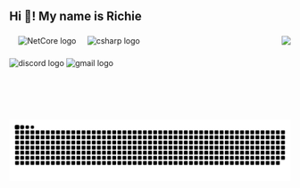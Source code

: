<h2 align="left">Hi 👋! My name is Richie</h2>

###

<div align="center">

</div>

###

<img align="right" height="150" src="https://th.bing.com/th/id/OIG.RyyRAvWNs2mSsjVrRiE9?w=270&h=270&c=6&r=0&o=5&pid=ImgGn"  />

###

<div align="left">
  <img width="12" />
  <img src="https://upload.wikimedia.org/wikipedia/commons/thumb/e/ee/.NET_Core_Logo.svg/768px-.NET_Core_Logo.svg.png" height="30" alt="NetCore logo"  />
  <img width="12" />
  <img src="https://cdn.jsdelivr.net/gh/devicons/devicon/icons/csharp/csharp-original.svg" height="30" alt="csharp logo"  />
</div>

###

<div align="left">
  <img src="https://img.shields.io/static/v1?message=Discord&logo=discord&label=&color=7289DA&logoColor=white&labelColor=&style=for-the-badge" height="35" alt="discord logo"  />
  <img src="https://img.shields.io/static/v1?message=Gmail&logo=gmail&label=&color=D14836&logoColor=white&labelColor=&style=for-the-badge" height="35" alt="gmail logo"  />
</div>

###

<br clear="both">

<img src="https://raw.githubusercontent.com/platane/snk/output/github-contribution-grid-snake.svg" alt="Snake animation" />

###






